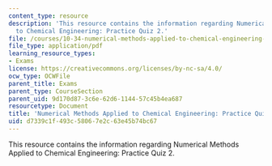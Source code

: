 ```yaml
---
content_type: resource
description: 'This resource contains the information regarding Numerical Methods Applied
  to Chemical Engineering: Practice Quiz 2.'
file: /courses/10-34-numerical-methods-applied-to-chemical-engineering-fall-2015/d7339c1f493c58067e2c63e45b74bc67_MIT10_34F15_Quiz2.pdf
file_type: application/pdf
learning_resource_types:
- Exams
license: https://creativecommons.org/licenses/by-nc-sa/4.0/
ocw_type: OCWFile
parent_title: Exams
parent_type: CourseSection
parent_uid: 9d170d87-3c6e-62d6-1144-57c45b4ea687
resourcetype: Document
title: 'Numerical Methods Applied to Chemical Engineering: Practice Quiz 2'
uid: d7339c1f-493c-5806-7e2c-63e45b74bc67
---
```

This resource contains the information regarding Numerical Methods Applied to Chemical Engineering: Practice Quiz 2.